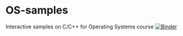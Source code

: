 # OS-samples
Interactive samples on C/C++
for Operating Systems course
[![Binder](https://mybinder.org/badge_logo.svg)](https://mybinder.org/v2/gh/SergeyVostokin/OS-samples.git/HEAD?labpath=os-samples.ipynb)
